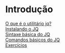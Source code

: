 # Introdução

[O que é o utilitário jq?](https://github.com/erickdavi/Processamento-de-arquivos-json-com-jq/blob/main/01%20-%20Introdu%C3%A7%C3%A3o%20ao%20JQ/01%20-%20O%20que%20%C3%A9%20o%20utilit%C3%A1rio%20jq.md)<br>
[Instalando o JQ](https://github.com/erickdavi/Processamento-de-arquivos-json-com-jq/blob/main/01%20-%20Introdu%C3%A7%C3%A3o%20ao%20JQ/02%20-%20Instalando%20o%20JQ.md)<br>
[Sintaxe básica do JQ](https://github.com/erickdavi/Processamento-de-arquivos-json-com-jq/blob/main/01%20-%20Introdu%C3%A7%C3%A3o%20ao%20JQ/03%20-%20Sintaxe%20b%C3%A1sica%20do%20JQ.md)<br>
[Comandos básicos do JQ](https://github.com/erickdavi/Processamento-de-arquivos-json-com-jq/blob/main/01%20-%20Introdu%C3%A7%C3%A3o%20ao%20JQ/Comandos%20b%C3%A1sicos%20do%20JQ.md)<br>
[Exercícios](https://github.com/erickdavi/Processamento-de-arquivos-json-com-jq/blob/main/01%20-%20Introdu%C3%A7%C3%A3o%20ao%20JQ/Exerc%C3%ADcios.md)<br>
